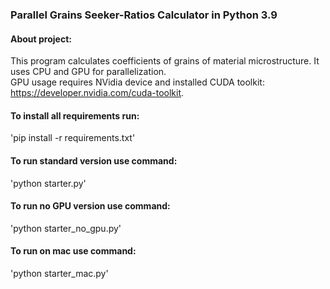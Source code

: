 ### Parallel Grains Seeker-Ratios Calculator in Python 3.9

#### About project:
This program calculates coefficients of grains of material microstructure. It uses CPU and GPU for parallelization.  
GPU usage requires NVidia device and installed CUDA toolkit: https://developer.nvidia.com/cuda-toolkit.


#### To install all requirements run:
 'pip install -r requirements.txt'
 
#### To run standard version use command:
'python starter.py'

#### To run no GPU version use command:
'python starter_no_gpu.py'

#### To run on mac use command:
'python starter_mac.py'

